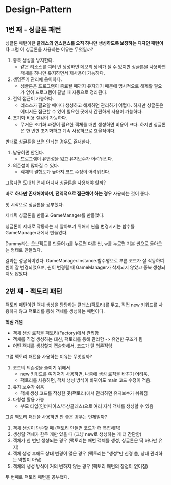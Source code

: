 # Design-Pattern


## 1번 째 - 싱글톤 패턴


싱글톤 패턴이란 __클래스의 인스턴스를 오직 하나만 생성하도록 보장하는 디자인 패턴이다__
그럼 이 싱글톤을 사용하는 이유는 무엇일까?


 1. 중복 생성을 방지한다.
    - 같은 리소스를 여러 번 생성하면 메모리 낭비가 될 수 있지만 싱글톤을 사용하면 객체를 하나만 유지하면서 재사용이 가능하다.
 2. 생명주기 관리에 용이하다.
    - 싱글톤은 프로그램이 종료될 때까지 유지되기 때문에 명시적으로 해제할 필요가 없이 프로그램이 끝날 때 자동으로 정리된다.
 3. 전역 접근이 가능하다.
    - 리소스가 필요할 때마다 생성하고 해제하면 관리하기 어렵다. 하지만 싱글톤은 어디서든 접근할 수 있어 필요한 곳에서 간편하게 사용이 가능하다.
 4. 초기화 비용 절감이 가능하다.
    - 무거운 초기화 과정이 필요한 객체를 매번 생성하면 비용이 크다. 하지만 싱글톤은 한 번만 초기화하고 계속 사용하므로 효율적이다.


반대로 싱글톤을 쓰면 안되는 경우도 존재한다.


 1. 남용하면 안된다.
    - 프로그램이 유연성을 잃고 유지보수가 어려워진다.
 2. 의존성이 많아질 수 있다.
    - 객체의 결합도가 높아져 코드 수정이 어려워진다.


그렇다면 도대체 언제 어디서 싱글톤을 사용해야 할까?


바로 __하나만 존재해야하며, 전역적으로 접근해야 하는 경우__ 사용하는 것이 좋다.


첫 시작으로 싱글톤을 공부했다.


제네릭 싱글톤을 만들고 GameManager를 만들었다.


싱글톤이 제대로 작동하는 지 알아보기 위해서 씬을 변경시키는 함수를 GameManager내에서 만들었다.


Dummy라는 오브젝트를 만들어 q를 누르면 다른 씬, w를 누르면 기본 씬으로 돌아오는 형태로 만들었다.


결과는 성공적이었다. GameManager.Instance.함수명으로 부른 코드가 잘 작동하여 씬이 잘 변경되었으며, 씬이 변경될 때 GameManager가 삭제되지 않았고 중복 생성되지도 않았다.


## 2번 째 - 팩토리 패턴


팩토리 패턴이란 객체 생성을 담당하는 클래스(팩토리)를 두고, 직접 new 키워드를 사용하지 않고 팩토리를 통해 객체를 생성하는 패턴이다.


__핵심 개념__
 - 객체 생성 로직을 팩토리(Factory)에서 관리함
 - 객체를 직접 생성하는 대신, 팩토리를 통해 관리함 -> 유연한 구조가 됨
 - 어떤 객체를 생성할지 캡슐화해서, 코드가 덜 의존적임


그럼 팩토리 패턴을 사용하는 이유는 무엇일까?


 1. 코드의 의존성을 줄이기 위해서
    - new 키워드를 여기저기 사용하면, 나중에 생성 로직을 바꾸기 어려움.
    - 팩토리를 사용하면, 객체 생성 방식이 바뀌어도 main 코드 수정이 적음.
 2. 유지 보수가 쉬움
    - 객체 생성 코드를 작성한 곳(팩토리)에서 관리하면 유지보수가 쉬워짐
 3. 다형성 활용 가능
    - 부모 타입(인터페이스/추상클래스)으로 여러 자식 객체를 생성할 수 있음


그럼 팩토리 패턴을 사용하면 안 좋은 경우는 언제일까?


 1. 객체 생성이 단순할 때 (팩토리 만들면 코드가 더 복잡해짐)
 2. 생성할 객체가 한두 개만 있을 때 (그냥 new로 생성하는 게 더 간단함)
 3. 객체가 한 번만 생성되는 경우 (팩토리는 매번 객체를 생성, 싱글톤은 딱 하나만 유지)
 4. 객체 생성 후에도 상태 변경이 많은 경우 (팩토리는 "생성"만 신경 씀, 상태 관리하는 역할이 아님)
 5. 객체의 생성 방식이 거의 변하지 않는 경우 (팩토리 패턴의 장점이 없어짐)


두 번째로 팩토리 패턴을 공부했다.
